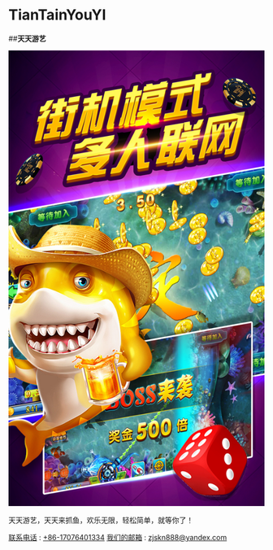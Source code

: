 # TianTainYouYI

##**天天游艺**

![image](https://github.com/yay604882/TianTainYouYI/blob/master/ttyy.jpg)

天天游艺，天天来抓鱼，欢乐无限，轻松简单，就等你了！


[联系电话](+86-17076401334) : [+86-17076401334](+86-17076401334)
[我们的邮箱](zjskn888@yandex.com) : [zjskn888@yandex.com](zjskn888@yandex.com)
